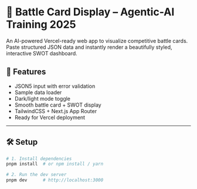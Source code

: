 # 🧠 Battle Card Display – Agentic-AI Training 2025

An AI-powered Vercel-ready web app to visualize competitive battle cards.  
Paste structured JSON data and instantly render a beautifully styled, interactive SWOT dashboard.

## 🚀 Features

- JSON5 input with error validation
- Sample data loader
- Dark/light mode toggle
- Smooth battle card + SWOT display
- TailwindCSS + Next.js App Router
- Ready for Vercel deployment

---

## 🛠 Setup

```bash
# 1. Install dependencies
pnpm install  # or npm install / yarn

# 2. Run the dev server
pnpm dev      # http://localhost:3000
```
